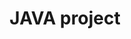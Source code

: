 ---
title: JAVA project

view: community/custom_card

banner:
  caption: 'Image credit: [**Unsplash**](https://unsplash.com/)'
  image: 'dataa.jpg'
---